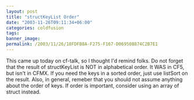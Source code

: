 ```yaml
---
layout: post
title: "structKeyList Order"
date: "2003-11-26T09:11:34+06:00"
categories: coldfusion 
tags: 
banner_image: 
permalink: /2003/11/26/18FDFB8A-F275-F167-D069508874C2B7E1
---
```


This came up today on cf-talk, so I thought I'd remind folks. Do not forget that the result of structKeyList is NOT in alphabetical order. It WAS in CF5, but isn't in CFMX. If you need the keys in a sorted order, just use listSort on the result. Also, in general, remeber that you should not assume anything about the order of keys. If order is important, consider using an array of struct instead.